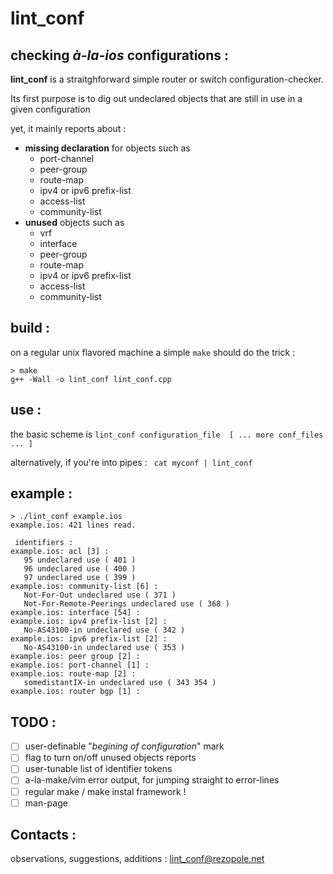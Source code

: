

# lint_conf #

## checking _à-la-ios_ configurations : ##

**lint_conf** is a straitghforward simple router or switch configuration-checker.

Its first purpose is to dig out undeclared objects that are still in use in a given configuration

yet, it mainly reports about :

* **missing declaration** for objects such as
	* port-channel
	* peer-group
	* route-map
	* ipv4 or ipv6 prefix-list
	* access-list
	* community-list
* **unused** objects such as
	* vrf
	* interface
	* peer-group
	* route-map
	* ipv4 or ipv6 prefix-list
	* access-list
	* community-list

## build : ##

on a regular unix flavored machine a simple ```make``` should do the trick :
```
> make
g++ -Wall -o lint_conf lint_conf.cpp
```

## use : ##

the basic scheme is ```lint_conf configuration_file  [ ... more conf_files ... ]```

alternatively, if you're into pipes : ``` cat myconf | lint_conf```

## example : ##
```
> ./lint_conf example.ios
example.ios: 421 lines read.

 identifiers : 
example.ios: acl [3] :
   95 undeclared use ( 401 )
   96 undeclared use ( 400 )
   97 undeclared use ( 399 )
example.ios: community-list [6] :
   Not-For-Out undeclared use ( 371 )
   Not-For-Remote-Peerings undeclared use ( 368 )
example.ios: interface [54] :
example.ios: ipv4 prefix-list [2] :
   No-AS43100-in undeclared use ( 342 )
example.ios: ipv6 prefix-list [2] :
   No-AS43100-in undeclared use ( 353 )
example.ios: peer group [2] :
example.ios: port-channel [1] :
example.ios: route-map [2] :
   somedistantIX-in undeclared use ( 343 354 )
example.ios: router bgp [1] :
```

## TODO : ##
- [ ] user-definable "*begining of configuration*" mark
- [ ] flag to turn on/off unused objects reports
- [ ] user-tunable list of identifier tokens
- [ ] a-la-make/vim error output, for jumping straight to error-lines
- [ ] regular make / make instal framework !
- [ ] man-page

## Contacts : ##
observations, suggestions, additions : lint_conf@rezopole.net

